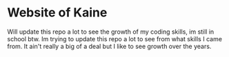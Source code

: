 # Website of Kaine
Will update this repo a lot to see the growth of my coding skills, im still in school btw. 
Im trying to update this repo a lot to see from what skills I came from.
It ain't really a big of a deal but I like to see growth over the years. 
